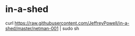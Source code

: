 # in-a-shed

curl https://raw.githubusercontent.com/JeffreyPowell/in-a-shed/master/netman-001 | sudo sh
